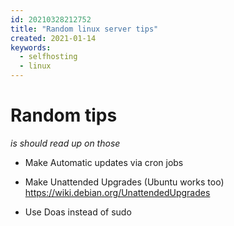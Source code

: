 ```yaml
---
id: 20210328212752
title: "Random linux server tips"
created: 2021-01-14
keywords:
  - selfhosting
  - linux
---
```


# Random tips

_is should read up on those_

- Make Automatic updates via cron jobs
- Make Unattended Upgrades (Ubuntu works too) https://wiki.debian.org/UnattendedUpgrades

- Use Doas instead of sudo
